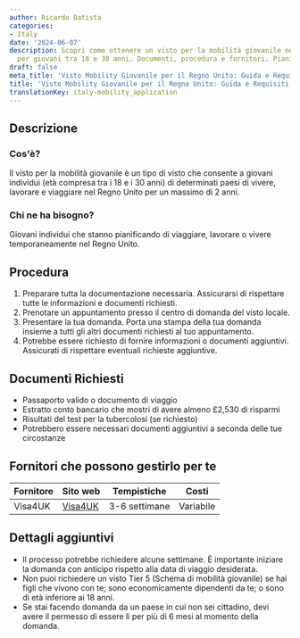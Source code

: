 ```yaml
---
author: Ricardo Batista
categories:
- Italy
date: '2024-06-07'
description: Scopri come ottenere un visto per la mobilità giovanile nel Regno Unito
  per giovani tra 18 e 30 anni. Documenti, procedura e fornitori. Pianifica con anticipo!
draft: false
meta_title: 'Visto Mobility Giovanile per il Regno Unito: Guida e Requisiti'
title: 'Visto Mobility Giovanile per il Regno Unito: Guida e Requisiti'
translationKey: italy-mobility_application
---
```



## Descrizione
### Cos'è?
Il visto per la mobilità giovanile è un tipo di visto che consente a giovani individui (età compresa tra i 18 e i 30 anni) di determinati paesi di vivere, lavorare e viaggiare nel Regno Unito per un massimo di 2 anni.
### Chi ne ha bisogno?
Giovani individui che stanno pianificando di viaggiare, lavorare o vivere temporaneamente nel Regno Unito.

## Procedura
1. Preparare tutta la documentazione necessaria. Assicurarsi di rispettare tutte le informazioni e documenti richiesti.
2. Prenotare un appuntamento presso il centro di domanda del visto locale.
3. Presentare la tua domanda. Porta una stampa della tua domanda insieme a tutti gli altri documenti richiesti al tuo appuntamento.
4. Potrebbe essere richiesto di fornire informazioni o documenti aggiuntivi. Assicurati di rispettare eventuali richieste aggiuntive.

## Documenti Richiesti
- Passaporto valido o documento di viaggio
- Estratto conto bancario che mostri di avere almeno £2,530 di risparmi
- Risultati del test per la tubercolosi (se richiesto)
- Potrebbero essere necessari documenti aggiuntivi a seconda delle tue circostanze

## Fornitori che possono gestirlo per te

| Fornitore |     Sito web     |     Tempistiche    |       Costi      |
| --------------- | --------------- |  :-------------: | :-------------: |
| Visa4UK |  [Visa4UK](https://www.gov.uk/apply-uk-visa)       |      3-6 settimane      |        Variabile       |

## Dettagli aggiuntivi
- Il processo potrebbe richiedere alcune settimane. È importante iniziare la domanda con anticipo rispetto alla data di viaggio desiderata.
- Non puoi richiedere un visto Tier 5 (Schema di mobilità giovanile) se hai figli che vivono con te; sono economicamente dipendenti da te; o sono di età inferiore ai 18 anni.
- Se stai facendo domanda da un paese in cui non sei cittadino, devi avere il permesso di essere lì per più di 6 mesi al momento della domanda.